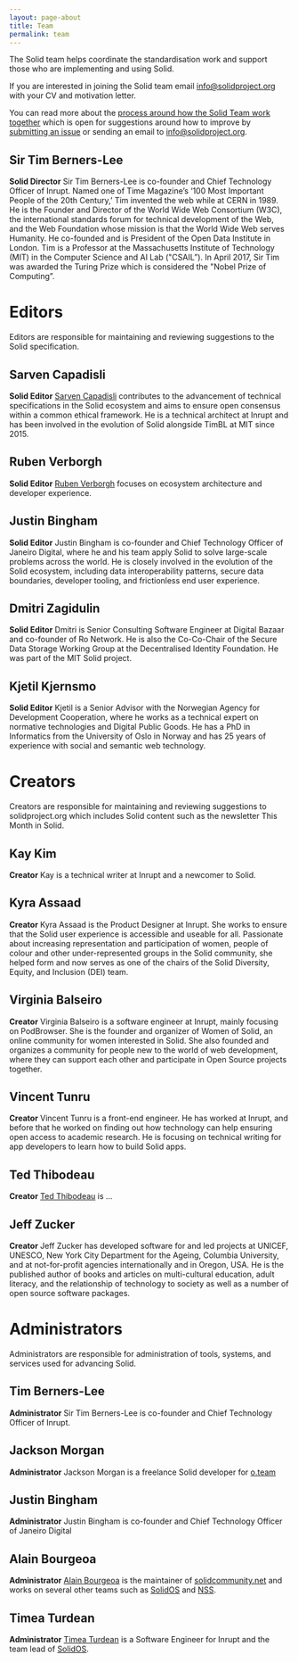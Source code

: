 ```yaml
---
layout: page-about
title: Team
permalink: team
---
```


The Solid team helps coordinate the standardisation work and support those who are implementing and using Solid.

If you are interested in joining the Solid team email info@solidproject.org with your CV and motivation letter.

You can read more about the [process around how the Solid Team work together](https://github.com/solid/process) which is open for suggestions around how to improve by [submitting an issue](https://github.com/solid/process/issues) or sending an email to info@solidproject.org.

## Sir Tim Berners-Lee

**Solid Director**
Sir Tim Berners-Lee is co-founder and Chief Technology Officer of Inrupt. Named one of Time Magazine’s ‘100 Most Important People of the 20th Century,’ Tim invented the web while at CERN in 1989. He is the Founder and Director of the World Wide Web Consortium (W3C), the international standards forum for technical development of the Web, and the Web Foundation whose mission is that the World Wide Web serves Humanity. He co-founded and is President of the Open Data Institute in London. Tim is a Professor at the Massachusetts Institute of Technology (MIT) in the Computer Science and AI Lab ("CSAIL”). In April 2017, Sir Tim was awarded the Turing Prize which is considered the "Nobel Prize of Computing”.

# Editors

Editors are responsible for maintaining and reviewing suggestions to the Solid specification.  

## Sarven Capadisli
**Solid Editor**
[Sarven Capadisli](https://csarven.ca/#i) contributes to the advancement of technical specifications in the Solid ecosystem and aims to ensure open consensus within a common ethical framework. He is a technical architect at Inrupt and has been involved in the evolution of Solid alongside TimBL at MIT since 2015.

## Ruben Verborgh
**Solid Editor**
[Ruben Verborgh](https://ruben.verborgh.org/) focuses on ecosystem architecture and developer experience.

## Justin Bingham
**Solid Editor**
Justin Bingham is co-founder and Chief Technology Officer of Janeiro Digital, where he and his team apply Solid to solve large-scale problems across the world. He is closely involved in the evolution of the Solid ecosystem, including data interoperability patterns, secure data boundaries, developer tooling, and frictionless end user experience.

## Dmitri Zagidulin
**Solid Editor**
Dmitri is Senior Consulting Software Engineer at Digital Bazaar and co-founder of Ro Network. He is also the Co-Co-Chair of the Secure Data Storage Working Group at the Decentralised Identity Foundation. He was part of the MIT Solid project.

## Kjetil Kjernsmo
**Solid Editor**
Kjetil is a Senior Advisor with the Norwegian Agency for Development Cooperation, where he works as a technical expert on normative technologies and Digital Public Goods. He has a PhD in Informatics from the University of Oslo in Norway and has 25 years of experience with social and semantic web technology.

# Creators
Creators are responsible for maintaining and reviewing suggestions to solidproject.org which includes Solid content such as the newsletter This Month in Solid.

## Kay Kim
**Creator**
Kay is a technical writer at Inrupt and a newcomer to Solid.

## Kyra Assaad
**Creator**
Kyra Assaad is the Product Designer at Inrupt. She works to ensure that the Solid user experience is accessible and useable for all. Passionate about increasing representation and participation of women, people of colour and other under-represented groups in the Solid community, she helped form and now serves as one of the chairs of the Solid Diversity, Equity, and Inclusion (DEI) team.

## Virginia Balseiro
**Creator**
Virginia Balseiro is a software engineer at Inrupt, mainly focusing on PodBrowser. She is the founder and organizer of Women of Solid, an online community for women interested in Solid. She also founded and organizes a community for people new to the world of web development, where they can support each other and participate in Open Source projects together.

## Vincent Tunru
**Creator**
Vincent Tunru is a front-end engineer. He has worked at Inrupt, and before that he worked on finding out how technology can help ensuring open access to academic research. He is focusing on technical writing for app developers to learn how to build Solid apps.

## Ted Thibodeau
**Creator**
[Ted Thibodeau](http://id.myopenlink.net/dataspace/person/tthibodeau#this) is ...

## Jeff Zucker
**Creator**
Jeff Zucker has developed software for and led projects at UNICEF, UNESCO, New York City Department for the Ageing, Columbia University, and at not-for-profit agencies internationally and in Oregon, USA.  He is the published author of books and articles on multi-cultural education, adult literacy, and the relationship of technology to society as well as a number of open source software packages. 

# Administrators
Administrators are responsible for administration of tools, systems, and services used for advancing Solid.

## Tim Berners-Lee
**Administrator**
Sir Tim Berners-Lee is co-founder and Chief Technology Officer of Inrupt.

## Jackson Morgan
**Administrator**
Jackson Morgan is a freelance Solid developer for [o.team](https://o.team)

## Justin Bingham
**Administrator**
Justin Bingham is co-founder and Chief Technology Officer of Janeiro Digital

## Alain Bourgeoa 
**Administrator**
[Alain Bourgeoa](https://bourgeoa.solidcommunity.net/profile/card#me) is the maintainer of [solidcommunity.net](https://solidcommunnity.net) and works on several other teams such as [SolidOS](https://solidos.solidcommunity.net/) and [NSS](https://github.com/nodeSolidServer/).

## Timea Turdean
**Administrator**
[Timea Turdean](https://timea.solidcommunity.net/) is a Software Engineer for Inrupt and the team lead of [SolidOS](https://solidos.solidcommunity.net/).
